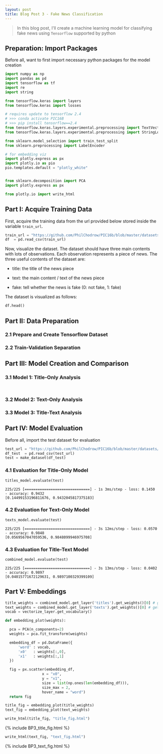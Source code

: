 ```yaml
---
layout: post
title: Blog Post 3 - Fake News Classification
---
```


> In this blog post, I'll create a machine learning model for classifying fake news using `Tensorflow` supported by python

## Preparation: Import Packages

Before all, want to first import necessary python packages for the model creation

```python
import numpy as np
import pandas as pd
import tensorflow as tf
import re
import string

from tensorflow.keras import layers
from tensorflow.keras import losses

# requires update to tensorflow 2.4
# >>> conda activate PIC16B
# >>> pip install tensorflow==2.4
from tensorflow.keras.layers.experimental.preprocessing import TextVectorization
from tensorflow.keras.layers.experimental.preprocessing import StringLookup

from sklearn.model_selection import train_test_split
from sklearn.preprocessing import LabelEncoder

# for embedding viz
import plotly.express as px 
import plotly.io as pio
pio.templates.default = "plotly_white"


from sklearn.decomposition import PCA
import plotly.express as px

from plotly.io import write_html
```


## Part I: Acquire Training Data

First, acquire the training data from the url provided below stored inside the variable `train_url`.

```python
train_url = "https://github.com/PhilChodrow/PIC16b/blob/master/datasets/fake_news_train.csv?raw=true"
df  = pd.read_csv(train_url)
```

Now, visualize the dataset. The dataset should have three main contents with lots of observations. Each observation represents a piece of news. The three useful contents of the dataset are:

- title: the title of the news piece

- text: the main content / text of the news piece

- fake: tell whether the news is fake (0: not fake, 1: fake)

The dataset is visualized as follows:

```python
df.head()
```

## Part II: Data Preparation

### 2.1 Prepare and Create Tensorflow Dataset

### 2.2 Train-Validation Separation

## Part III: Model Creation and Comparison

### 3.1 Model 1: Title-Only Analysis

```python

```

```python

````

### 3.2 Model 2: Text-Only Analysis

### 3.3 Model 3: Title-Text Analysis

## Part IV: Model Evaluation

Before all, import the test dataset for evaluation

```python
test_url = "https://github.com/PhilChodrow/PIC16b/blob/master/datasets/fake_news_test.csv?raw=true"
df_test  = pd.read_csv(test_url)
test = make_dataset(df_test)
```

### 4.1 Evaluation for Title-Only Model
```python
titles_model.evaluate(test)
```
```
225/225 [==============================] - 1s 3ms/step - loss: 0.1450 - accuracy: 0.9432
[0.14499153196811676, 0.9432045817375183]
```

### 4.2 Evaluation for Text-Only Model 
```python
texts_model.evaluate(test)
```
```
225/225 [==============================] - 3s 12ms/step - loss: 0.0570 - accuracy: 0.9848
[0.0569567047059536, 0.9848099946975708]
```

### 4.3 Evaluation for Title-Text Model
```python
combined_model.evaluate(test)
```

```
225/225 [==============================] - 3s 13ms/step - loss: 0.0402 - accuracy: 0.9897
[0.04015771672129631, 0.9897100329399109]
```

## Part V: Embeddings

```python
title_weights = combined_model.get_layer('titles').get_weights()[0] # get the weights from the titles layer
text_weights = combined_model.get_layer('texts').get_weights()[0] # get the weights from the texts layer
vocab = vectorize_layer.get_vocabulary()
```

```python
def embedding_plot(weights):

  pca = PCA(n_components=2)
  weights = pca.fit_transform(weights)

  embedding_df = pd.DataFrame({
      'word' : vocab, 
      'x0'   : weights[:,0],
      'x1'   : weights[:,1]
  })

  fig = px.scatter(embedding_df, 
                 x = "x0", 
                 y = "x1", 
                 size = list(np.ones(len(embedding_df))),
                 size_max = 2,
                 hover_name = "word")
  return fig
```

```python
title_fig = embedding_plot(title_weights)
text_fig = embedding_plot(text_weights)
```

```python
write_html(title_fig, "title_fig.html")
```
{% include BP3_title_fig.html %}

```python
write_html(text_fig, "text_fig.html")
```
{% include BP3_text_fig.html %}
